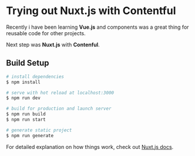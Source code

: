 # Trying out Nuxt.js with Contentful

Recently i have been learning **Vue.js** and components was a great thing for reusable code for other projects.

Next step was **Nuxt.js** with **Contenful**.

## Build Setup

``` bash
# install dependencies
$ npm install

# serve with hot reload at localhost:3000
$ npm run dev

# build for production and launch server
$ npm run build
$ npm run start

# generate static project
$ npm run generate
```

For detailed explanation on how things work, check out [Nuxt.js docs](https://nuxtjs.org).
